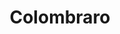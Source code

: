 ---
title: "Colombraro"
url: /ciudad-autonoma-de-buenos-aires/colombraro-avenida-santa-fe/
shop: menaje del hogar
---